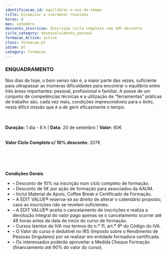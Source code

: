 ```yaml
---
identificacao_id: equilibrar-o-uso-de-tempo
title: Dinamizar e coordenar reuniões
horas: 8
mes: setembro
desconto_inscricao: Inscrição ciclo completo com 10% desconto
ciclo_category: desenvolvimento_pessoal
formacao_Active: active
class: formacao-pt
idiom: pt
category: formacao
---
```



### **ENQUADRAMENTO**

Nos dias de hoje, o bom senso não é, a maior parte das vezes, suficiente para ultrapassar as inúmeras dificuldades para encontrar o equilíbrio entre três áreas importantes: pessoal, profissional e familiar. A posse de um conjunto de competências técnicas e a utilização de “ferramentas” práticas de trabalho são, cada vez mais, condições imprescindíveis para o êxito, nesta difícil missão que é a de gerir eficazmente o tempo.<br><br><br>

 

**Duração:** 1 dia - 8 h  \|  **Data:** 20 de setembro  \|  **Valor:** 60€<br><br>

 

**Valor Ciclo Completo c/ 10% desconto:** 207€<br><br><br><br><br>

 

 

**Condições Gerais**

+ **\-** Desconto de 10% na inscrição num ciclo completo de formação.
+ **\-** Desconto de 5€ por ação de formação para associados da AAUM.
+ **\-** Inclui Material de Apoio, Coffee Break e Certificado de Formação.
+ **\-** A EDIT VALUE® reserva-se ao direito de alterar o calendário proposto, caso as inscrições não se revelem suficientes.
+ **\-** A EDIT VALUE® aceita o cancelamento de inscrições e realiza a devolução integral do valor pago apenas se o cancelamento ocorrer até 48 horas antes da data de início do curso de formação.
+ **\-** Cursos Isentos de IVA nos termos do n.º 11, art.º 9º do Código do IVA.
+ **\-** O Valor do curso é dedutível no IRS (Imposto sobre o Rendimento de Pessoas Singulares) por se realizar em entidade formadora certificada.
+ **\-** Os interessados poderão aproveitar a Medida Cheque Formação (financiamento até 90% do valor do curso).
